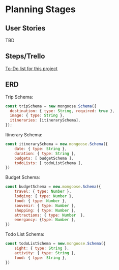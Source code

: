 # Planning Stages

## User Stories

TBD

## Steps/Trello

[To-Do list for this project](https://trello.com/invite/b/673159d4d10c1cd4ca747c21/ATTI19913babf3e89afe7a5920f3f5636a7185CCF71C/wanderlust)

## ERD

Trip Schema:

```js
const tripSchema = new mongoose.Schema({
  destination: { type: String, required: true },
  image: { type: String },
  itineraries: [itinerarySchema],
});
```

Itinerary Schema:

```js
const itinerarySchema = new.mongoose.Schema({
    date: { type: String },
    duration: { type: String },
    budgets: [ budgetSchema ],
    todoLists: [ todoListSchema ],
})
```

Budget Schema:

```js
const budgetSchema = new.mongoose.Schema({
    travel: { type: Number },
    lodging: { type: Number },
    food: { type: Number },
    souvenir: { type: Number },
    shopping: { type: Number },
    attractions: { type: Number  },
    emergancy: {type: Number },
})
```

Todo List Schema:

```js
const todoListSchema = new.mongoose.Schema({
    sight: { type: String },
    activity: { type: String },
    food: { type: String },
})
```
